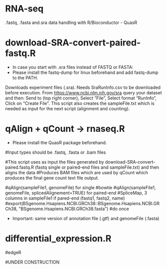 # RNA-seq
.fastq, .fasta and.sra data handling with R/Bioconductor - QuasR

# download-SRA-convert-paired-fastq.R

* In case you start with .sra files instead of FASTQ or FASTA:
* Please install the fastq-dump for linux beforehand and add fastq-dump to the PATH.

Downloads experiment files (.sra).
Needs SraRunInfo.csv to be downloaded before execution.
From https://www.ncbi.nlm.nih.gov/sra query your dataset and then: Send to (top right corner), Select “File”,  Select format “RunInfo”,  Click on “Create File".
This script also creates the sampleFile.txt which is needed as input for the next script (alignment and counting).

# qAlign + qCount -> rnaseq.R
* Please install the QuasR package beforehand.

#Input types should be .fastq, .fasta or .bam files

#This script uses as input the files generated by download-SRA-convert-paired.fastq.R (fastq single or paired-end files and sampleFile.txt) and then aligns the data
#Produces BAM files which are used by qCount which produces the final gene count text file output.

#qAlign(sampleFile1, genomeFile) for single #bowtie
#qAlign(sampleFile1, genomeFile, splicedAlignement=TRUE) for paired-end #SpliceMap, 3 columns in sampleFile1 if pared-end (fastq1, fastq2, name)
#export(BSgenome.Hsapiens.NCBI.GRCh38::BSgenome.Hsapiens.NCBI.GRCh38, "BSgenome.Hsapiens.NCBI.GRCh38.fasta") #do once

* Important: same version of annotation file (.gtf) and genomeFile (.fasta)

# differential_expression.R
#edgeR

#UNDER CONSTRUCTION
